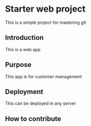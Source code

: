 # Starter web project
This is a simple project for mastering git

## Introduction 
This is a web app
## Purpose
This app is for customer management
## Deployment
This can be deployed in any server
## How to contribute
